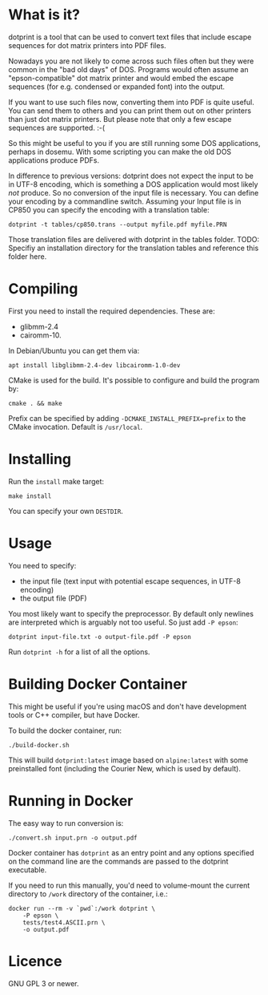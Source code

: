 # What is it?
dotprint is a tool that can be used to convert text files that include escape sequences for dot matrix printers into PDF files.

Nowadays you are not likely to come across such files often but they were common in the "bad old days" of DOS. Programs would often assume an "epson-compatible" dot matrix printer and would embed the escape sequences (for e.g. condensed or expanded font) into the output.

If you want to use such files now, converting them into PDF is quite useful. You can send them to others and you can print them out on other printers than just dot matrix printers. But please note that only a few escape sequences are supported. :-(

So this might be useful to you if you are still running some DOS applications, perhaps in dosemu. With some scripting you can make the old DOS applications produce PDFs.

In difference to previous versions: dotprint does not expect the input to be in UTF-8 encoding, which is something a DOS application would most likely *not* produce.
So no conversion of the input file is necessary.
You can define your encoding by a commandline switch.
Assuming your Input file is in CP850 you can specify the encoding with a translation table:
```
dotprint -t tables/cp850.trans --output myfile.pdf myfile.PRN
```
Those translation files are delivered with dotprint in the tables folder.
TODO: Specifiy an installation directory for the translation tables and reference this folder here.

# Compiling

First you need to install the required dependencies. These are:

* glibmm-2.4
* cairomm-10.

In Debian/Ubuntu you can get them via:

    apt install libglibmm-2.4-dev libcairomm-1.0-dev

CMake is used for the build. It's possible to configure and build the program by:

    cmake . && make

Prefix can be specified by adding `-DCMAKE_INSTALL_PREFIX=prefix` to the CMake invocation. Default is `/usr/local`.

# Installing
Run the `install` make target:

    make install

You can specify your own `DESTDIR`.

# Usage

You need to specify:

* the input file (text input with potential escape sequences, in UTF-8 encoding)
* the output file (PDF)

You most likely want to specify the preprocessor. By default only newlines are interpreted which is arguably not too useful. So just add `-P epson`:

    dotprint input-file.txt -o output-file.pdf -P epson

Run `dotprint -h` for a list of all the options.

# Building Docker Container

This might be useful if you're using macOS and don't have development tools or
C++ compiler, but have Docker.

To build the docker container, run:

    ./build-docker.sh

This will build `dotprint:latest` image based on `alpine:latest` with some
preinstalled font (including the Courier New, which is used by default).

# Running in Docker



The easy way to run conversion is:

    ./convert.sh input.prn -o output.pdf

Docker container has `dotprint` as an entry point and any options specified on
the command line are the commands are passed to the dotprint executable.

If you need to run this manually, you'd need to volume-mount the current
directory to `/work` directory of the container, i.e.:

    docker run --rm -v `pwd`:/work dotprint \
        -P epson \
        tests/test4.ASCII.prn \
        -o output.pdf

# Licence

GNU GPL 3 or newer.
